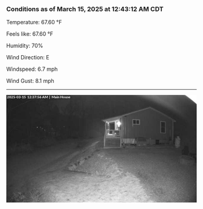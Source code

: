 ### Conditions as of March 15, 2025 at 12:43:12 AM CDT 

Temperature: 67.60 &deg;F

Feels like: 67.60 &deg;F

Humidity: 70%

Wind Direction: E

Windspeed: 6.7 mph

Wind Gust: 8.1 mph

---

<img src="./images/latest.jpeg"/>

